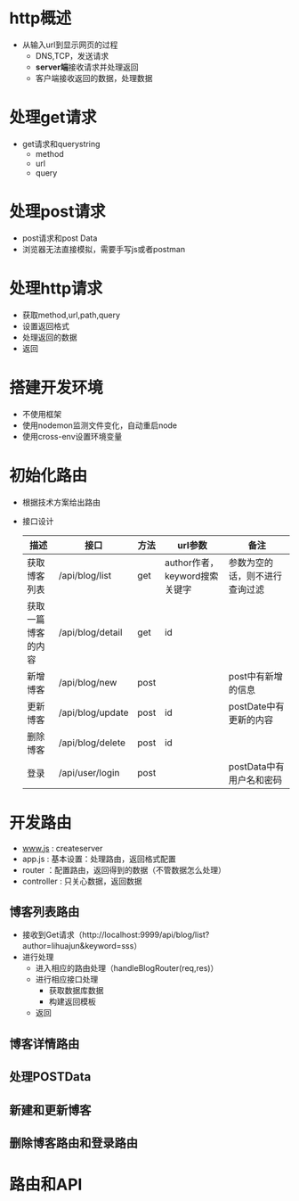 # http概述

- 从输入url到显示网页的过程
  - DNS,TCP，发送请求
  - **server端**接收请求并处理返回
  - 客户端接收返回的数据，处理数据

# 处理get请求

- get请求和querystring
  - method
  - url
  - query

# 处理post请求

- post请求和post Data
- 浏览器无法直接模拟，需要手写js或者postman

# 处理http请求

- 获取method,url,path,query
- 设置返回格式
- 处理返回的数据
- 返回

# 搭建开发环境

- 不使用框架
- 使用nodemon监测文件变化，自动重启node
- 使用cross-env设置环境变量

# 初始化路由

- 根据技术方案给出路由

- 接口设计

  | 描述               | 接口             | 方法 | url参数                       | 备注                           |
  | ------------------ | ---------------- | ---- | ----------------------------- | ------------------------------ |
  | 获取博客列表       | /api/blog/list   | get  | author作者，keyword搜索关键字 | 参数为空的话，则不进行查询过滤 |
  | 获取一篇博客的内容 | /api/blog/detail | get  | id                            |                                |
  | 新增博客           | /api/blog/new    | post |                               | post中有新增的信息             |
  | 更新博客           | /api/blog/update | post | id                            | postDate中有更新的内容         |
  | 删除博客           | /api/blog/delete | post | id                            |                                |
  | 登录               | /api/user/login  | post |                               | postData中有用户名和密码       |

# 开发路由

- www.js : createserver
- app.js : 基本设置：处理路由，返回格式配置
- router ：配置路由，返回得到的数据（不管数据怎么处理）
- controller : 只关心数据，返回数据

## 博客列表路由

- 接收到Get请求（http://localhost:9999/api/blog/list?author=lihuajun&keyword=sss）
- 进行处理
  - 进入相应的路由处理（handleBlogRouter(req,res)）
  - 进行相应接口处理
    - 获取数据库数据
    - 构建返回模板
  - 返回

## 博客详情路由

## 处理POSTData

## 新建和更新博客

## 删除博客路由和登录路由

# 路由和API

